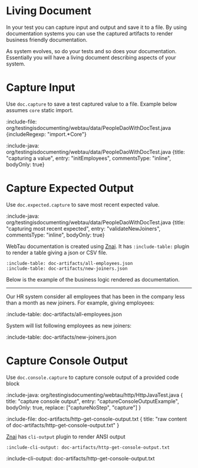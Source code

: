 # Living Document

In your test you can capture input and output and save it to a file. 
By using documentation systems you can use the captured artifacts to render business friendly documentation.

As system evolves, so do your tests and so does your documentation. Essentially you will have a living document describing aspects of your system.   

# Capture Input

Use `doc.capture` to save a test captured value to a file.
Example below assumes `core` static import.

:include-file: org/testingisdocumenting/webtau/data/PeopleDaoWithDocTest.java {includeRegexp: "import.*Core"}

:include-java: org/testingisdocumenting/webtau/data/PeopleDaoWithDocTest.java {title: "capturing a value", entry: "initEmployees", commentsType: "inline", bodyOnly: true}

# Capture Expected Output 

Use `doc.expected.capture` to save most recent expected value.

:include-java: org/testingisdocumenting/webtau/data/PeopleDaoWithDocTest.java {title: "capturing most recent expected", entry: "validateNewJoiners", commentsType: "inline", bodyOnly: true}

WebTau documentation is created using [Znai](https://github.org/testingisdocumenting/znai).
It has `:include-table:` plugin to render a table giving a json or CSV file.

```text
:include-table: doc-artifacts/all-employees.json
:include-table: doc-artifacts/new-joiners.json
```

Below is the example of the business logic rendered as documentation.

---

Our HR system consider all employees that has been in the company less than a month as new joiners.
For example, giving employees:

:include-table: doc-artifacts/all-employees.json

System will list following employees as new joiners:

:include-table: doc-artifacts/new-joiners.json

# Capture Console Output

Use `doc.console.capture` to capture console output of a provided code block

:include-java: org/testingisdocumenting/webtau/http/HttpJavaTest.java {
  title: "capture console output",
  entry: "captureConsoleOutputExample",
  bodyOnly: true,
  replace: ["captureNoStep", "capture"]
}

:include-file: doc-artifacts/http-get-console-output.txt {
  title: "raw content of doc-artifacts/http-get-console-output.txt"
}

[Znai](https://github.org/testingisdocumenting/znai) has `cli-output` plugin to render ANSI output

    :include-cli-output: doc-artifacts/http-get-console-output.txt

:include-cli-output: doc-artifacts/http-get-console-output.txt
